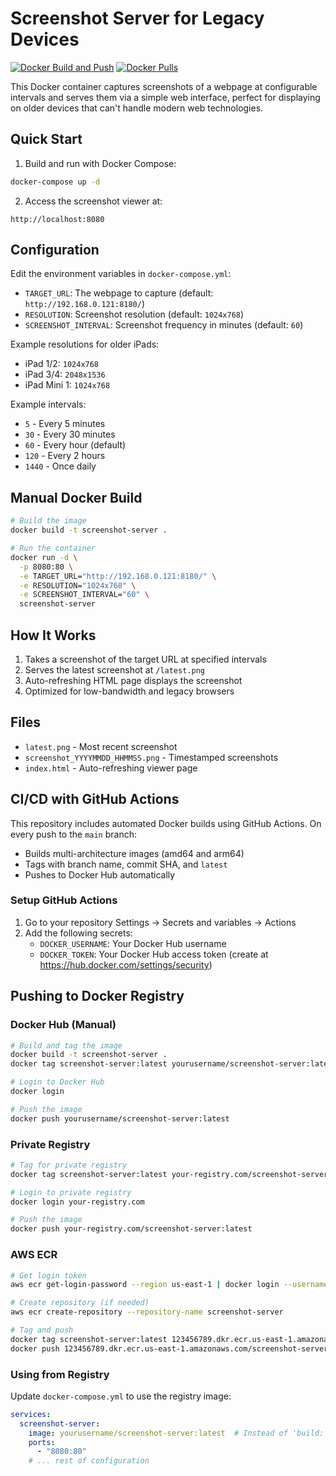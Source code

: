 # Screenshot Server for Legacy Devices

[![Docker Build and Push](https://github.com/flucko/screenshot-server/actions/workflows/docker-publish.yml/badge.svg)](https://github.com/flucko/screenshot-server/actions/workflows/docker-publish.yml)
[![Docker Pulls](https://img.shields.io/docker/pulls/flucko/screenshot-server)](https://hub.docker.com/r/flucko/screenshot-server)

This Docker container captures screenshots of a webpage at configurable intervals and serves them via a simple web interface, perfect for displaying on older devices that can't handle modern web technologies.

## Quick Start

1. Build and run with Docker Compose:
```bash
docker-compose up -d
```

2. Access the screenshot viewer at:
```
http://localhost:8080
```

## Configuration

Edit the environment variables in `docker-compose.yml`:

- `TARGET_URL`: The webpage to capture (default: `http://192.168.0.121:8180/`)
- `RESOLUTION`: Screenshot resolution (default: `1024x768`)
- `SCREENSHOT_INTERVAL`: Screenshot frequency in minutes (default: `60`)

Example resolutions for older iPads:
- iPad 1/2: `1024x768`
- iPad 3/4: `2048x1536`
- iPad Mini 1: `1024x768`

Example intervals:
- `5` - Every 5 minutes
- `30` - Every 30 minutes
- `60` - Every hour (default)
- `120` - Every 2 hours
- `1440` - Once daily

## Manual Docker Build

```bash
# Build the image
docker build -t screenshot-server .

# Run the container
docker run -d \
  -p 8080:80 \
  -e TARGET_URL="http://192.168.0.121:8180/" \
  -e RESOLUTION="1024x768" \
  -e SCREENSHOT_INTERVAL="60" \
  screenshot-server
```

## How It Works

1. Takes a screenshot of the target URL at specified intervals
2. Serves the latest screenshot at `/latest.png`
3. Auto-refreshing HTML page displays the screenshot
4. Optimized for low-bandwidth and legacy browsers

## Files

- `latest.png` - Most recent screenshot
- `screenshot_YYYYMMDD_HHMMSS.png` - Timestamped screenshots
- `index.html` - Auto-refreshing viewer page

## CI/CD with GitHub Actions

This repository includes automated Docker builds using GitHub Actions. On every push to the `main` branch:
- Builds multi-architecture images (amd64 and arm64)
- Tags with branch name, commit SHA, and `latest`
- Pushes to Docker Hub automatically

### Setup GitHub Actions

1. Go to your repository Settings → Secrets and variables → Actions
2. Add the following secrets:
   - `DOCKER_USERNAME`: Your Docker Hub username
   - `DOCKER_TOKEN`: Your Docker Hub access token (create at https://hub.docker.com/settings/security)

## Pushing to Docker Registry

### Docker Hub (Manual)

```bash
# Build and tag the image
docker build -t screenshot-server .
docker tag screenshot-server:latest yourusername/screenshot-server:latest

# Login to Docker Hub
docker login

# Push the image
docker push yourusername/screenshot-server:latest
```

### Private Registry

```bash
# Tag for private registry
docker tag screenshot-server:latest your-registry.com/screenshot-server:latest

# Login to private registry
docker login your-registry.com

# Push the image
docker push your-registry.com/screenshot-server:latest
```

### AWS ECR

```bash
# Get login token
aws ecr get-login-password --region us-east-1 | docker login --username AWS --password-stdin 123456789.dkr.ecr.us-east-1.amazonaws.com

# Create repository (if needed)
aws ecr create-repository --repository-name screenshot-server

# Tag and push
docker tag screenshot-server:latest 123456789.dkr.ecr.us-east-1.amazonaws.com/screenshot-server:latest
docker push 123456789.dkr.ecr.us-east-1.amazonaws.com/screenshot-server:latest
```

### Using from Registry

Update `docker-compose.yml` to use the registry image:

```yaml
services:
  screenshot-server:
    image: yourusername/screenshot-server:latest  # Instead of 'build: .'
    ports:
      - "8080:80"
    # ... rest of configuration
```